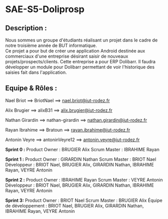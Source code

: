 # SAE-S5-Doliprosp

## Description :

Nous sommes un groupe d'étudiants réalisant un projet dans le cadre de notre troisième année de BUT informatique.  
Ce projet a pour but de créer une application Android destinée aux commerciaux d'une entreprise désirant saisir de nouveaux projets/prospects/clients. Cette entreprise a pour ERP Dolibarr. Il faudra développer un module pour Dolibarr permettant de voir l'historique des saisies fait dans l'application. 

## Equipe & Rôles :

Nael Briot       ==> BriotNael ==> nael.briot@iut-rodez.fr

Alix Brugier     ==> alixB31  ==> alix.brugier@iut-rodez.fr

Nathan Girardin  ==> nathan-girardin ==> nathan.girardin@iut-rodez.fr

Rayan Ibrahime   ==> Bratoun  ==> rayan.ibrahime@iut-rodez.fr

Antonin Veyre    ==> antoninVeyre12 ==> antonin.veyre@iut-rodez.fr

**Sprint 0 :**
Product Owner : BRUGIER Alix
Scrum Master : IBRAHIME Rayan

**Sprint 1 :**
Product Owner : GIRARDIN Nathan
Scrum Master : BRIOT Nael
Développeur : BRIOT Nael, BRUGIER Alix, GIRARDIN Nathan, IBRAHIME Rayan, VEYRE Antonin

**Sprint 2 :**
Product Owner : IBRAHIME Rayan
Scrum Master : VEYRE Antonin
Développeur  : BRIOT Nael, BRUGIER Alix, GIRARDIN Nathan, IBRAHIME Rayan, VEYRE Antonin

**Sprint 3:**
Product Owner : BRIOT Nael
Scrum Master : BRUGIER Alix
Équipe de développement : BRIOT Nael, BRUGIER Alix, GIRARDIN Nathan, IBRAHIME Rayan, VEYRE Antonin





